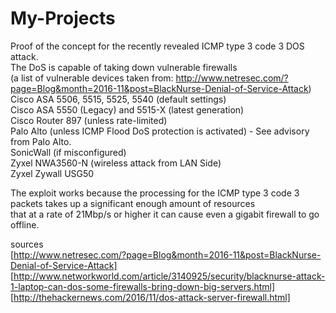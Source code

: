 # My-Projects
Proof of the concept for the recently revealed ICMP type 3 code 3 DOS attack.<br /> 
The DoS is capable of taking down vulnerable firewalls<br />
(a list of vulnerable devices taken from: http://www.netresec.com/?page=Blog&month=2016-11&post=BlackNurse-Denial-of-Service-Attack)<br />
    Cisco ASA 5506, 5515, 5525, 5540 (default settings)<br />
    Cisco ASA 5550 (Legacy) and 5515-X (latest generation)<br />
    Cisco Router 897 (unless rate-limited)<br />
    Palo Alto (unless ICMP Flood DoS protection is activated) - See advisory from Palo Alto.<br />
    SonicWall (if misconfigured)<br />
    Zyxel NWA3560-N (wireless attack from LAN Side)<br />
    Zyxel Zywall USG50<br />
    
The exploit works because the processing for the ICMP type 3 code 3 packets takes up a significant enough amount of resources<br />
that at a rate of 21Mbp/s or higher it can cause even a gigabit firewall to go offline.<br />

sources<br />
[http://www.netresec.com/?page=Blog&month=2016-11&post=BlackNurse-Denial-of-Service-Attack]<br />
[http://www.networkworld.com/article/3140925/security/blacknurse-attack-1-laptop-can-dos-some-firewalls-bring-down-big-servers.html]<br />
[http://thehackernews.com/2016/11/dos-attack-server-firewall.html]<br />
